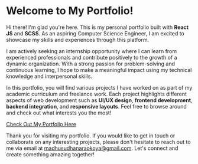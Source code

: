 # Welcome to My Portfolio!

Hi there! I'm glad you're here. This is my personal portfolio built with **React JS** and **SCSS**. As an aspiring Computer Science Engineer, I am excited to showcase my skills and experiences through this platform.

I am actively seeking an internship opportunity where I can learn from experienced professionals and contribute positively to the growth of a dynamic organization. With a strong passion for problem-solving and continuous learning, I hope to make a meaningful impact using my technical knowledge and interpersonal skills.

In this portfolio, you will find various projects I have worked on as part of my academic curriculum and freelance work. Each project highlights different aspects of web development such as **UI/UX design**, **frontend development**, **backend integration**, and **responsive layouts**. Feel free to browse around and check out what interests you the most!



[Check Out My Portfolio Here](https://madhusudhanaraokoyaportfolio.vercel.app/)

Thank you for visiting my portfolio. If you would like to get in touch or collaborate on any interesting projects, please don't hesitate to reach out to me via email at [madhusudhanaraokoya@gmail.com](mailto:madhusudhanaraokoya@gmail.com). Let's connect and create something amazing together!
